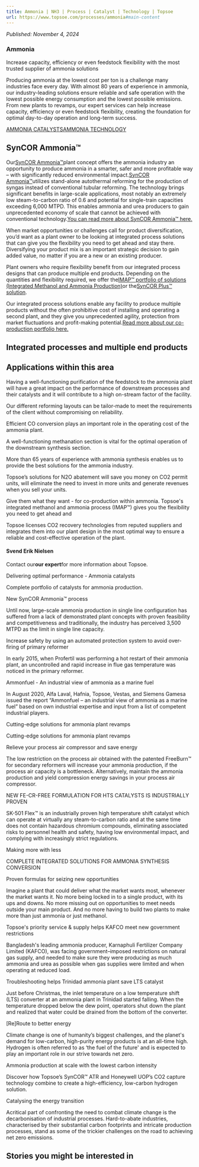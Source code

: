```yaml
---
title: Ammonia | NH3 | Process | Catalyst | Technology | Topsoe
url: https://www.topsoe.com/processes/ammonia#main-content
---
```


*Published: November 4, 2024*

### Ammonia

Increase capacity, efficiency or even feedstock flexibility with the most trusted supplier of ammonia solutions

Producing ammonia at the lowest cost per ton is a challenge many industries face every day. With almost 80 years of experience in ammonia, our industry-leading solutions ensure reliable and safe operation with the lowest possible energy consumption and the lowest possible emissions. From new plants to revamps, our expert services can help increase capacity, efficiency or even feedstock flexibility, creating the foundation for optimal day-to-day operation and long-term success.

[AMMONIA CATALYSTS](https://www.topsoe.com/our-resources/knowledge/our-products/catalysts?mixquery=ammonia)[AMMONIA TECHNOLOGY](https://www.topsoe.com/our-resources/knowledge/our-products/process-licensing?mixquery=ammonia)

## SynCOR Ammonia™

Our[SynCOR Ammonia™](https://www.topsoe.com/products/syncor-ammoniatm-new-process-grassroots-plants)plant concept offers the ammonia industry an opportunity to produce ammonia in a smarter, safer and more profitable way – with significantly reduced environmental impact.[SynCOR Ammonia™](https://www.topsoe.com/products/syncor-ammoniatm-new-process-grassroots-plants)utilizes stand-alone autothermal reforming for the production of syngas instead of conventional tubular reforming. The technology brings significant benefits in large-scale applications, most notably an extremely low steam-to-carbon ratio of 0.6 and potential for single-train capacities exceeding 6,000 MTPD. This enables ammonia and urea producers to gain unprecedented economy of scale that cannot be achieved with conventional technology.[You can read more about SynCOR Ammonia™ here.](https://www.topsoe.com/products/syncor-ammoniatm-new-process-grassroots-plants)

When market opportunities or challenges call for product diversification, you’d want as a plant owner to be looking at integrated process solutions that can give you the flexibility you need to get ahead and stay there. Diversifying your product mix is an important strategic decision to gain added value, no matter if you are a new or an existing producer.

Plant owners who require flexibility benefit from our integrated process designs that can produce multiple end products. Depending on the quantities and flexibility required, we offer the[IMAP™ portfolio of solutions (Integrated Methanol and Ammonia Production)](https://www.topsoe.com/processes/ammonia/co-production)or the[SynCOR Plus™ solution](https://www.topsoe.com/products/syncor-plustm).

Our integrated process solutions enable any facility to produce multiple products without the often prohibitive cost of installing and operating a second plant, and they give you unprecedented agility, protection from market fluctuations and profit-making potential.[Read more about our co-production portfolio here.](https://www.topsoe.com/processes/ammonia/co-production)

## Integrated processes and multiple end products

## Applications within this area

Having a well-functioning purification of the feedstock to the ammonia plant will have a great impact on the performance of downstream processes and their catalysts and it will contribute to a high on-stream factor of the facility.

Our different reforming layouts can be tailor-made to meet the requirements of the client without compromising on reliability.

Efficient CO conversion plays an important role in the operating cost of the ammonia plant.

A well-functioning methanation section is vital for the optimal operation of the downstream synthesis section.

More than 65 years of experience with ammonia synthesis enables us to provide the best solutions for the ammonia industry.

Topsoe’s solutions for N2O abatement will save you money on CO2 permit units, will eliminate the need to invest in more units and generate revenues when you sell your units.

Give them what they want - for co-production within ammonia. Topsoe's integrated methanol and ammonia process (IMAP™) gives you the flexibility you need to get ahead and

Topsoe licenses CO2 recovery technologies from reputed suppliers and integrates them into our plant design in the most optimal way to ensure a reliable and cost-effective operation of the plant.

#### Svend Erik Nielsen

Contact our**our expert**for more information about Topsoe.

Delivering optimal performance - Ammonia catalysts

Complete portfolio of catalysts for ammonia production.

New SynCOR Ammonia™ process

Until now, large-scale ammonia production in single line configuration has suffered from a lack of demonstrated plant concepts with proven feasibility and competitiveness and traditionally, the industry has perceived 3,500 MTPD as the limit in single line capacity.

Increase safety by using an automated protection system to avoid over-firing of primary reformer

In early 2015, when Profertil was performing a hot restart of their ammonia plant, an uncontrolled and rapid increase in flue gas temperature was noticed in the primary reformer.

Ammonfuel - An industrial view of ammonia as a marine fuel

In August 2020, Alfa Laval, Hafnia, Topsoe, Vestas, and Siemens Gamesa issued the report “Ammonfuel – an industrial view of ammonia as a marine fuel” based on own industrial expertise and input from a list of competent industrial players.

Cutting-edge solutions for ammonia plant revamps

Cutting-edge solutions for ammonia plant revamps

Relieve your process air compressor and save energy

The low restriction on the process air obtained with the patented FreeBurn™ for secondary reformers will increase your ammonia production, if the process air capacity is a bottleneck. Alternatively, maintain the ammonia production and yield compression energy savings in your process air compressor.

NEW FE-CR-FREE  FORMULATION FOR  HTS CATALYSTS  IS INDUSTRIALLY PROVEN

SK-501 Flex™ is an industrially proven high temperature shift catalyst which can  operate at virtually any steam-to-carbon ratio and at the same time does not contain  hazardous chromium compounds, eliminating associated risks to personnel health  and safety, having low environmental impact, and complying with increasingly strict  regulations.

Making more with less

COMPLETE  INTEGRATED  SOLUTIONS FOR  AMMONIA SYNTHESIS  CONVERSION

Proven formulas for seizing new opportunities

Imagine a plant that could deliver what the market  wants most, whenever the market wants it. No more  being locked in to a single product, with its ups  and downs. No more missing out on opportunities  to meet needs outside your main product. And no  more having to build two plants to make more than  just ammonia or just methanol.

Topsoe's priority service & supply helps KAFCO meet new government restrictions

Bangladesh's leading ammonia producer, Karnaphuli Fertilizer  Company Limited (KAFCO), was facing government–imposed  restrictions on natural gas supply, and needed to make sure they  were producing as much ammonia and urea as possible when gas  supplies were limited and when operating at reduced load.

Troubleshooting helps Trinidad ammonia plant save LTS catalyst

Just before Christmas, the inlet temperature on a low  temperature shift (LTS) converter at an ammonia plant in Trinidad  started falling. When the temperature dropped below the dew  point, operators shut down the plant and realized that water  could be drained from the bottom of the converter.

[Re]Route to better energy

Climate change is one of humanity’s biggest challenges, and the planet's demand for  low-carbon, high-purity energy products is at an all-time high. Hydrogen is often referred  to as ‘the fuel of the future' and is expected to play an important role in our strive towards  net zero.

Ammonia production at scale with the lowest carbon intensity

Discover how Topsoe’s SynCOR™ ATR and Honeywell UOP’s CO2 capture technology combine to create a high-efficiency, low-carbon hydrogen solution.

Catalysing the energy transition

Acritical part of confronting the need to  combat climate change is the  decarbonisation of industrial processes.  Hard-to-abate industries, characterised by  their substantial carbon footprints and intricate  production processes, stand as some of the trickier  challenges on the road to achieving net zero emissions.

## Stories you might be interested in
